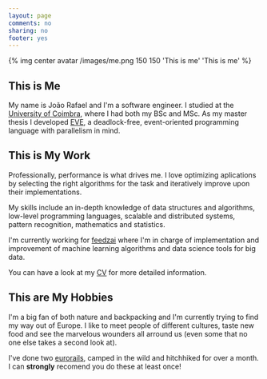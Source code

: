 ```yaml
---
layout: page
comments: no
sharing: no
footer: yes
---
```


{% img center avatar /images/me.png 150 150 'This is me' 'This is me' %}

This is Me
----------

My name is João Rafael and I'm a software engineer. I studied at
the [University of Coimbra](http://uc.pt), where I had both my BSc and MSc. As my
master thesis I developed [EVE](https://github.com/jprafael/eve),
a deadlock-free, event-oriented programming language with parallelism in mind.

This is My Work
---------------

Professionally, performance is what drives me. I love optimizing aplications by 
selecting the right algorithms for the task and iteratively improve upon their
implementations.

My skills include an in-depth knowledge of data structures and algorithms, low-level
programming languages, scalable and distributed systems, pattern recognition,
mathematics and statistics. 

I'm currently working for [feedzai](https://www.feedzai.com) where I'm in charge
of implementation and improvement of machine learning algorithms and data science tools
for big data.

You can have a look at my [CV](/assets/cv.pdf) for more detailed information.

This are My Hobbies
------------------

I'm a big fan of both nature and backpacking and I'm currently trying to find my way out of Europe.
I like to meet people of different cultures, taste new food and see the marvelous wounders
all arround us (even some that no one else takes a second look at).

I've done two [eurorails](//eurail.com), camped in the wild and hitchhiked
for over a month. I can **strongly** recomend you do these at least once! 
